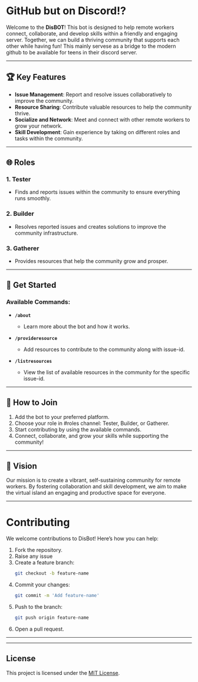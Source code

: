 # GitHub but on Discord!?

Welcome to the **DisBOT**! This bot is designed to help remote workers connect, collaborate, and develop skills within a friendly and engaging server. Together, we can build a thriving community that supports each other while having fun! 
This mainly servese as a bridge to the modern github to be available for teens in their discord server.

---

## 🏆 Key Features

- **Issue Management**: Report and resolve issues collaboratively to improve the community.
- **Resource Sharing**: Contribute valuable resources to help the community thrive.
- **Socialize and Network**: Meet and connect with other remote workers to grow your network.
- **Skill Development**: Gain experience by taking on different roles and tasks within the community.

---

## 🌐 Roles

### 1. **Tester**
- Finds and reports issues within the community to ensure everything runs smoothly.

### 2. **Builder**
- Resolves reported issues and creates solutions to improve the community infrastructure.

### 3. **Gatherer**
- Provides resources that help the community grow and prosper.

---

## 📌 Get Started

### Available Commands:

- **`/about`**
  - Learn more about the bot and how it works.

- **`/provideresource`**
  - Add resources to contribute to the community along with issue-id.

- **`/listresources`**
  - View the list of available resources in the community for the specific issue-id.
---

## 🤝 How to Join
1. Add the bot to your preferred platform.
2. Choose your role in #roles channel: Tester, Builder, or Gatherer.
3. Start contributing by using the available commands.
4. Connect, collaborate, and grow your skills while supporting the community!
---
## 🎯 Vision

Our mission is to create a vibrant, self-sustaining community for remote workers. By fostering collaboration and skill development, we aim to make the virtual island an engaging and productive space for everyone.

---
# Contributing

We welcome contributions to DisBot! Here’s how you can help:

1. Fork the repository.
2. Raise any issue
3. Create a feature branch:
   ```bash
   git checkout -b feature-name
   ```
4. Commit your changes:
   ```bash
   git commit -m 'Add feature-name'
   ```
5. Push to the branch:
   ```bash
   git push origin feature-name
   ```
6. Open a pull request.

---

---
## License
This project is licensed under the [MIT License](LICENSE).
